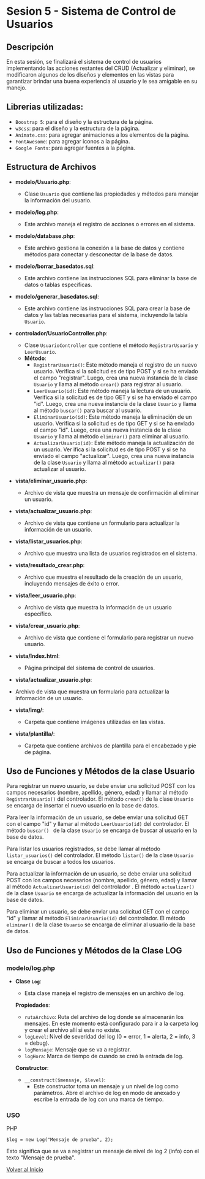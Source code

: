 # Sesion 5 - Sistema de Control de Usuarios

## Descripción
En esta sesión, se finalizará el sistema de control de usuarios implementando las acciones restantes del CRUD (Actualizar y eliminar), se modificaron algunos de los diseños y elementos en las vistas para garantizar brindar una buena experiencia al usuario y le sea amigable en su manejo. 

## Librerias utilizadas:
- `Boostrap 5`: para el diseño y la estructura de la página.
- `w3css`: para el diseño y la estructura de la página.
- `Animate.css`: para agregar animaciones a los elementos de la página.
- `FontAwesome`: para agregar iconos a la página.
- `Google Fonts`: para agregar fuentes a la página.

## Estructura de Archivos

- **modelo/Usuario.php**: 
  - Clase `Usuario` que contiene las propiedades y métodos para manejar la información del usuario.

- **modelo/log.php**: 
  - Este archivo maneja el registro de acciones o errores en el sistema.

- **modelo/database.php**: 
  - Este archivo gestiona la conexión a la base de datos y contiene métodos para conectar y desconectar de la base de datos.

- **modelo/borrar_basedatos.sql**: 
  - Este archivo contiene las instrucciones SQL para eliminar la base de datos o tablas específicas.

- **modelo/generar_basedatos.sql**: 
  - Este archivo contiene las instrucciones SQL para crear la base de datos y las tablas necesarias para el sistema, incluyendo la tabla `Usuario`.

- **controlador/UsuarioController.php**: 
  - Clase `UsuarioController` que contiene el método `RegistrarUsuario` y `LeerUsuario`.
  - **Método**:
    - `RegistrarUsuario()`: Este método maneja el registro de un nuevo usuario. Verifica si la solicitud es de tipo POST y si se ha enviado el campo "registrar". Luego, crea una nueva instancia de la clase `Usuario` y llama al método `crear()` para registrar al usuario.
    - `LeerUsuario(id)`: Este método maneja la lectura de un usuario. Verifica si la solicitud es de tipo GET y si se ha enviado el campo "id". Luego, crea una nueva instancia de la clase `Usuario` y llama al método `buscar()` para buscar al usuario.
    - `EliminarUsuario(id)`: Este método maneja la eliminación de un usuario. Verifica si la solicitud es de tipo GET y si se ha enviado el campo "id". Luego, crea una nueva instancia de la clase `Usuario` y llama al método `eliminar()` para eliminar al usuario.
    - `ActualizarUsuario(id)`: Este método maneja la actualización de un usuario. Ver ifica si la solicitud es de tipo POST y si se ha enviado el campo "actualizar". Luego, crea una nueva instancia de la clase `Usuario` y llama al método `actualizar()` para actualizar al usuario.

- **vista/eliminar_usuario.php**: 
  - Archivo de vista que muestra un mensaje de confirmación al eliminar un usuario.

- **vista/actualizar_usuario.php**: 
  - Archivo de vista que contiene un formulario para actualizar la información de un usuario.

- **vista/listar_usuarios.php**: 
  - Archivo que muestra una lista de usuarios registrados en el sistema.

- **vista/resultado_crear.php**: 
  - Archivo que muestra el resultado de la creación de un usuario, incluyendo mensajes de éxito o error.

- **vista/leer_usuario.php**: 
  - Archivo de vista que muestra la información de un usuario específico.

- **vista/crear_usuario.php**: 
  - Archivo de vista que contiene el formulario para registrar un nuevo usuario.

- **vista/Index.html**: 
  - Página principal del sistema de control de usuarios.

- **vista/actualizar_usuario.php**:
- Archivo de vista que muestra un formulario para actualizar la información de un usuario.

- **vista/img/**: 
  - Carpeta que contiene imágenes utilizadas en las vistas.

- **vista/plantilla/**: 
  - Carpeta que contiene archivos de plantilla para el encabezado y pie de página.


## Uso de Funciones y Métodos de la clase Usuario

Para registrar un nuevo usuario, se debe enviar una solicitud POST con los campos necesarios (nombre, apellido, género, edad) y llamar al método `RegistrarUsuario()` del controlador. El método `crear()` de la clase `Usuario` se encarga de insertar el nuevo usuario en la base de datos. 

Para leer la información de un usuario, se debe enviar una solicitud GET con el campo "id" y llamar al método `LeerUsuario(id)` del controlador. El método `buscar() ` de la clase `Usuario` se encarga de buscar al usuario en la base de datos. 

Para listar los usuarios registrados, se debe llamar al método `listar_usuarios()` del controlador. El método `listar()` de la clase `Usuario` se encarga de buscar a todos los usuarios.

Para actualizar la información de un usuario, se debe enviar una solicitud POST con los campos necesarios (nombre, apellido, género, edad) y llamar al método `ActualizarUsuario(id)` del controlador . El método `actualizar()` de la clase `Usuario` se encarga de actualizar la información del usuario en la base de datos.

Para eliminar un usuario, se debe enviar una solicitud GET con el campo "id" y llamar al método `EliminarUsuario(id)` del controlador. El método `eliminar()` de la clase `Usuario` se encarga de eliminar al usuario de la base de datos.

## Uso de Funciones y Métodos de la Clase LOG

### modelo/log.php

- **Clase `Log`**: 
  - Esta clase maneja el registro de mensajes en un archivo de log.
  
  **Propiedades**:
  - `rutaArchivo`: Ruta del archivo de log donde se almacenarán los mensajes. En este momento está configurado para ir a la carpeta log y crear el archivo allí si este no existe.
  - `logLevel`: Nivel de severidad del log (0 = error, 1 = alerta, 2 = info, 3 = debug).
  - `logMensaje`: Mensaje que se va a registrar.
  - `logHora`: Marca de tiempo de cuando se creó la entrada de log.

  **Constructor**:
  - `__construct($mensaje, $level)`: 
    - Este constructor toma un mensaje y un nivel de log como parámetros. Abre el archivo de log en modo de anexado y escribe la entrada de log con una marca de tiempo.

### USO
PHP
```
$log = new Log("Mensaje de prueba", 2);
```
Esto significa que se va a registrar un mensaje de nivel de log 2 (info) con el texto "Mensaje de prueba".

[Volver al Inicio](../README.md)
